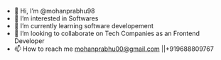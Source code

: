 - 👋 Hi, I’m @mohanprabhu98
- 👀 I’m interested in Softwares
- 🌱 I’m currently learning software developement
- 💞️ I’m looking to collaborate on Tech Companies as an Frontend Developer
- 📫 How to reach me mohanprabhu00@gmail.com ||+919688809767
